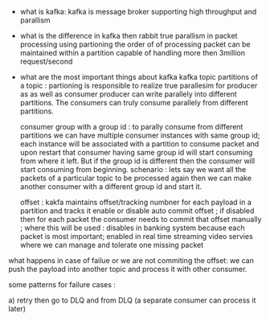 * what is kafka: 
  kafka is message broker supporting high throughput and parallism 

* what is the difference in kafka then rabbit
   true parallism in packet processing using partioning
   the order of of processing packet can be maintained within a partition 
   capable of handling more then 3million request/second 

* what are the most important things about kafka 
   kafka topic
   partitions of a topic : partioning is responsible to realize true parallesim for producer as as well as consumer
     producer can write parallely into different partitions. The consumers can truly consume parallely from different partitions.

   consumer group with a group id : to parally consume from different partitions we can have multiple consumer      instances with same group id; each instance will be associated with a partition to consume packet and upon restart that consumer having same group id will start consuming from where it left. But if the group id is different then    the consumer will start consuming from beginning.
        schenario : lets say we want all the packets of a particular topic to be processed again then we can make another consumer with a different group id and start it.

   offset : kakfa maintains offset/tracking numbner for each payload in a partition and tracks it 
    enable or disable auto commit offset ; if disabled then for each packet the consumer needs to commit that offset manually ; where this will be used : disables in banking system because each packet is most important; enabled in real time streaming video servies where we can manage and tolerate one missing packet

what happens in case of failue or we are not commiting the offset: 
  we can push the payload into another topic and process it with other consumer.

   
some patterns for failure cases :

a) retry then go to DLQ  and from DLQ (a separate consumer can process it later)